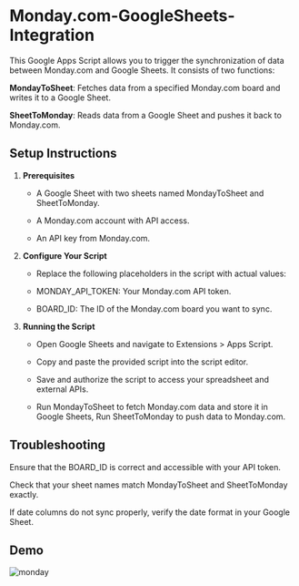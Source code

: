 # Monday.com-GoogleSheets-Integration

This Google Apps Script allows you to trigger the synchronization of data between Monday.com and Google Sheets. It consists of two functions:

**MondayToSheet**: Fetches data from a specified Monday.com board and writes it to a Google Sheet.

**SheetToMonday**: Reads data from a Google Sheet and pushes it back to Monday.com.

## Setup Instructions

1. **Prerequisites**

    - A Google Sheet with two sheets named MondayToSheet and SheetToMonday.

    - A Monday.com account with API access.

    - An API key from Monday.com.

2. **Configure Your Script**

    - Replace the following placeholders in the script with actual values:

    - MONDAY_API_TOKEN: Your Monday.com API token.

    - BOARD_ID: The ID of the Monday.com board you want to sync.

3. **Running the Script**

    - Open Google Sheets and navigate to Extensions > Apps Script.

    - Copy and paste the provided script into the script editor.

    - Save and authorize the script to access your spreadsheet and external APIs.

    - Run MondayToSheet to fetch Monday.com data and store it in Google Sheets, Run SheetToMonday to push data to Monday.com.

## Troubleshooting

Ensure that the BOARD_ID is correct and accessible with your API token.

Check that your sheet names match MondayToSheet and SheetToMonday exactly.

If date columns do not sync properly, verify the date format in your Google Sheet.

## Demo

![monday](https://github.com/user-attachments/assets/2e249c3d-82f8-4d49-9925-9268de444ec0)

